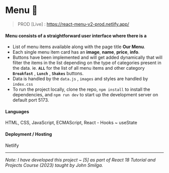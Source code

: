 # Menu 🍔

> PROD [Live] : https://react-menu-v2-prod.netlify.app/

#### Menu consists of a straightforward user interface where there is a

- List of menu items available along with the page title **Our Menu**.
- Each single menu item card has an **image**, **name**, **price**, **info**.
- Buttons have been implemented and will get added dynamically that will filter the items in the list depending on the type of categories present in the data. ie. **`ALL`** for the list of all menu items and other category **`Breakfast`** , **`Lunch`** , **`Shakes`** buttons.
- Data is handled by the `data.js` , `images` and styles are handled by `index.css`
- To run the project locally, clone the repo, `npm install` to install the dependencies, and `npm run dev` to start up the development server on default port 5173.

#### Languages
HTML, CSS, JavaScript, ECMAScript, React - Hooks ~ useState

#### Deployment / Hosting
Netlify

---

_Note: I have developed this project ~ [5] as part of React 18 Tutorial and Projects Course (2023) taught by John Smilga._
